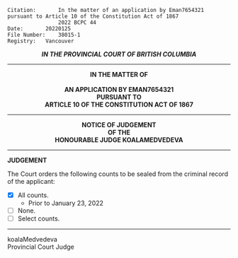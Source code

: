 	Citation:       In the matter of an application by Eman7654321 pursuant to Article 10 of the Constitution Act of 1867
                	2022 BCPC 44
	Date:		20220125
	File Number:	38015-1
	Registry:	Vancouver

<p align="center"><b><i>IN THE PROVINCIAL COURT OF BRITISH COLUMBIA</b></i>

---

<p align="center"><b>
			    	IN THE MATTER OF
<br><br>		AN APPLICATION BY EMAN7654321
<br>				PURSUANT TO
<br>				ARTICLE 10 OF THE CONSTITUTION ACT OF 1867

---

<p align="center">		
		    		NOTICE OF JUDGEMENT
<br>				OF THE
<br>				HONOURABLE JUDGE KOALAMEDVEDEVA

</b>
	
---

**JUDGEMENT**

The Court orders the following counts to be sealed from the criminal record of the applicant:
- [x] All counts.
  - Prior to January 23, 2022
- [ ] None.
- [ ] Select counts.
	
---

 koalaMedvedeva<br>Provincial Court Judge
